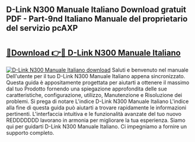 ## D-Link N300 Manuale Italiano Download gratuit PDF - Part-9nd Italiano Manuale del proprietario del servizio pcAXP

# <h2><a href="http://dfc3s8y.blite.top/?on=D-Link+N300+Manuale+Italiano">🔗Download 👉🔴 D-Link N300 Manuale Italiano</a></h2>

[![D-Link N300 Manuale Italiano download](https://i.imgur.com/lujVjoI.png)](http://dfc3s8y.blite.top/?on=D-Link+N300+Manuale+Italiano)
Saluti e benvenuto nel manuale Dell'utente per il tuo D-Link N300 Manuale Italiano appena sincronizzato. Questa guida è appositamente progettata per aiutarti a ottenere il massimo dal tuo Prodotto fornendo una spiegazione approfondita delle sue caratteristiche, configurazione, utilizzo, Manutenzione e Risoluzione dei problemi. Si prega di notare L'indice D-Link N300 Manuale Italiano L'indice alla fine di questa guida può aiutarti a trovare rapidamente le informazioni pertinenti. L'interfaccia intuitiva e le funzionalità avanzate del tuo nuovo REDDDDDDD lavorano in armonia per migliorare la tua esperienza. Siamo qui per guidarti D-Link N300 Manuale Italiano. Ci impegniamo a fornire un supporto completo.
